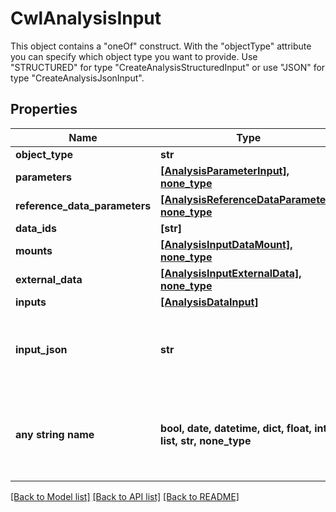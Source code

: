 # CwlAnalysisInput

This object contains a \"oneOf\" construct. With the \"objectType\" attribute you can specify which object type you want to provide. Use \"STRUCTURED\" for type \"CreateAnalysisStructuredInput\" or use \"JSON\" for type \"CreateAnalysisJsonInput\".

## Properties
Name | Type | Description | Notes
------------ | ------------- | ------------- | -------------
**object_type** | **str** |  | 
**parameters** | [**[AnalysisParameterInput], none_type**](AnalysisParameterInput.md) |  | [optional] 
**reference_data_parameters** | [**[AnalysisReferenceDataParameter], none_type**](AnalysisReferenceDataParameter.md) |  | [optional] 
**data_ids** | **[str]** |  | [optional] 
**mounts** | [**[AnalysisInputDataMount], none_type**](AnalysisInputDataMount.md) |  | [optional] 
**external_data** | [**[AnalysisInputExternalData], none_type**](AnalysisInputExternalData.md) |  | [optional] 
**inputs** | [**[AnalysisDataInput]**](AnalysisDataInput.md) |  | [optional] 
**input_json** | **str** | Contains the input JSON, as an escaped JSON String. | [optional] 
**any string name** | **bool, date, datetime, dict, float, int, list, str, none_type** | any string name can be used but the value must be the correct type | [optional]

[[Back to Model list]](../README.md#documentation-for-models) [[Back to API list]](../README.md#documentation-for-api-endpoints) [[Back to README]](../README.md)



